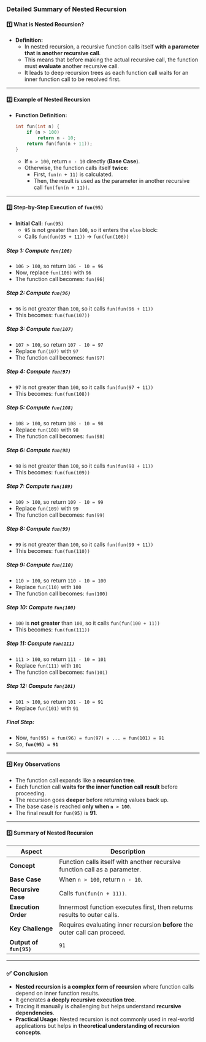 ### **Detailed Summary of Nested Recursion**

#### **1️⃣ What is Nested Recursion?**

- **Definition:**
  - In nested recursion, a recursive function calls itself **with a parameter that is another recursive call**.
  - This means that before making the actual recursive call, the function must **evaluate** another recursive call.
  - It leads to deep recursion trees as each function call waits for an inner function call to be resolved first.

---

#### **2️⃣ Example of Nested Recursion**

- **Function Definition:**
  ```cpp
  int fun(int n) {
      if (n > 100)
          return n - 10;
      return fun(fun(n + 11));
  }
  ```
  - If `n > 100`, return `n - 10` directly (**Base Case**).
  - Otherwise, the function calls itself **twice**:
    - First, `fun(n + 11)` is calculated.
    - Then, the result is used as the parameter in another recursive call `fun(fun(n + 11))`.

---

#### **3️⃣ Step-by-Step Execution of `fun(95)`**

- **Initial Call:** `fun(95)`
  - `95` is not greater than `100`, so it enters the `else` block:
  - Calls `fun(fun(95 + 11))` → `fun(fun(106))`

##### **Step 1: Compute `fun(106)`**

- `106 > 100`, so return `106 - 10 = 96`
- Now, replace `fun(106)` with `96`
- The function call becomes: `fun(96)`

##### **Step 2: Compute `fun(96)`**

- `96` is not greater than `100`, so it calls `fun(fun(96 + 11))`
- This becomes: `fun(fun(107))`

##### **Step 3: Compute `fun(107)`**

- `107 > 100`, so return `107 - 10 = 97`
- Replace `fun(107)` with `97`
- The function call becomes: `fun(97)`

##### **Step 4: Compute `fun(97)`**

- `97` is not greater than `100`, so it calls `fun(fun(97 + 11))`
- This becomes: `fun(fun(108))`

##### **Step 5: Compute `fun(108)`**

- `108 > 100`, so return `108 - 10 = 98`
- Replace `fun(108)` with `98`
- The function call becomes: `fun(98)`

##### **Step 6: Compute `fun(98)`**

- `98` is not greater than `100`, so it calls `fun(fun(98 + 11))`
- This becomes: `fun(fun(109))`

##### **Step 7: Compute `fun(109)`**

- `109 > 100`, so return `109 - 10 = 99`
- Replace `fun(109)` with `99`
- The function call becomes: `fun(99)`

##### **Step 8: Compute `fun(99)`**

- `99` is not greater than `100`, so it calls `fun(fun(99 + 11))`
- This becomes: `fun(fun(110))`

##### **Step 9: Compute `fun(110)`**

- `110 > 100`, so return `110 - 10 = 100`
- Replace `fun(110)` with `100`
- The function call becomes: `fun(100)`

##### **Step 10: Compute `fun(100)`**

- `100` is **not greater** than `100`, so it calls `fun(fun(100 + 11))`
- This becomes: `fun(fun(111))`

##### **Step 11: Compute `fun(111)`**

- `111 > 100`, so return `111 - 10 = 101`
- Replace `fun(111)` with `101`
- The function call becomes: `fun(101)`

##### **Step 12: Compute `fun(101)`**

- `101 > 100`, so return `101 - 10 = 91`
- Replace `fun(101)` with `91`

##### **Final Step:**

- Now, `fun(95) = fun(96) = fun(97) = ... = fun(101) = 91`
- So, **`fun(95) = 91`**

---

#### **4️⃣ Key Observations**

- The function call expands like a **recursion tree**.
- Each function call **waits for the inner function call result** before proceeding.
- The recursion goes **deeper** before returning values back up.
- The base case is reached **only when `n > 100`**.
- The final result for `fun(95)` is **91**.

---

#### **5️⃣ Summary of Nested Recursion**

| Aspect                  | Description                                                                |
| ----------------------- | -------------------------------------------------------------------------- |
| **Concept**             | Function calls itself with another recursive function call as a parameter. |
| **Base Case**           | When `n > 100`, return `n - 10`.                                           |
| **Recursive Case**      | Calls `fun(fun(n + 11))`.                                                  |
| **Execution Order**     | Innermost function executes first, then returns results to outer calls.    |
| **Key Challenge**       | Requires evaluating inner recursion **before** the outer call can proceed. |
| **Output of `fun(95)`** | `91`                                                                       |

---

### ✅ **Conclusion**

- **Nested recursion is a complex form of recursion** where function calls depend on inner function results.
- It generates **a deeply recursive execution tree**.
- Tracing it manually is challenging but helps understand **recursive dependencies**.
- **Practical Usage:** Nested recursion is not commonly used in real-world applications but helps in **theoretical understanding of recursion concepts**.

